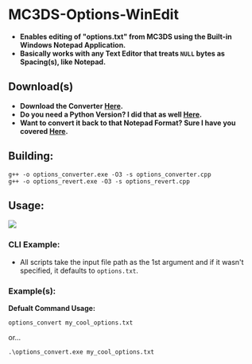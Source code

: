 # MC3DS-Options-WinEdit
- **Enables editing of "options.txt" from MC3DS using the Built-in Windows Notepad Application.**
- **Basically works with any Text Editor that treats `NULL` bytes as Spacing(s), like Notepad.**

## Download(s)
- **Download the Converter [Here](https://github.com/Cracko298/MC3DS-Options-WinEdit/releases/download/v1.0.0/options_converter.exe).**
- **Do you need a Python Version? I did that as well [Here](https://github.com/Cracko298/MC3DS-Options-WinEdit/releases/download/v1.0.0/options_converter.py).**
- **Want to convert it back to that Notepad Format? Sure I have you covered [Here](https://github.com/Cracko298/MC3DS-Options-WinEdit/releases/download/v1.0.0/options_revert.exe).**

## Building:
```
g++ -o options_converter.exe -O3 -s options_converter.cpp
g++ -o options_revert.exe -O3 -s options_revert.cpp
```

## Usage:
![](https://github.com/Cracko298/MC3DS-Options-WinEdit/releases/download/v1.0.0/showoff.gif)
### CLI Example:
- All scripts take the input file path as the 1st argument and if it wasn't specified, it defaults to `options.txt`.

### Example(s):
**Defualt Command Usage:**
```
options_convert my_cool_options.txt
```
or...
```
.\options_convert.exe my_cool_options.txt
```
